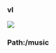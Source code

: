 ### vl

[![](https://www.herokucdn.com/deploy/button.png)](https://heroku.com/deploy?template=https://github.com/ezwsxzr/tyrfgh.git)

### Path:/music